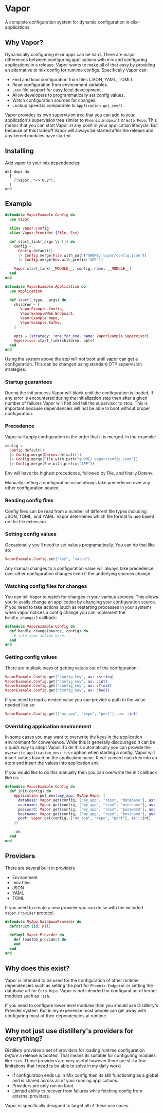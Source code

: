 # Vapor

A complete configuration system for dynamic configuration in elixir
applications.

## Why Vapor?

Dynamically configuring elixir apps can be hard. There are major
differences between configuring applications with mix and configuring
applications in a release. Vapor wants to make all of that easy by
providing an alternative to mix config for runtime configs. Specifically Vapor can:

  * Find and load configuration from files (JSON, YAML, TOML).
  * Read configuration from environment variables.
  * `.env` file support for easy local development.
  * Allow developers to programmatically set config values.
  * Watch configuration sources for changes.
  * Lookup speed is comparable to `Application.get_env/2`.

Vapor provides its own supervision tree that you can add to your
application's supervision tree similar to `Phoenix.Endpoint` or
`Ecto.Repo`. This means that you can start Vapor at any point in your application
lifecycle. But because of this tradeoff Vapor will always be started after the
release and any kernel modules have started.

## Installing

Add vapor to your mix dependencies:

```
def deps do
  [
    {:vapor, "~> 0.2"},
  ]
end
```

## Example

```elixir
defmodule VaporExample.Config do
  use Vapor

  alias Vapor.Config
  alias Vapor.Provider.{File, Env}

  def start_link(_args \\ []) do
    config =
      Config.default()
      |> Config.merge(File.with_path("$HOME/.vapor/config.json"))
      |> Config.merge(Env.with_prefix("APP"))

    Vapor.start_link(__MODULE__, config, name: __MODULE__)
  end
end

defmodule VaporExample.Application do
  use Application

  def start(_type, _args) do
    children = [
       VaporExample.Config,
       VaporExampleWeb.Endpoint,
       VaporExample.Repo,
       VaporExample.Kafka,
    ]

    opts = [strategy: :one_for_one, name: VaporExample.Supervisor]
    Supervisor.start_link(children, opts)
  end
end
```

Using the system above the app will not boot until vapor can get
a configuration. This can be changed using standard OTP supervision
strategies.

### Startup guarantees

During the init process Vapor will block until the configuration is loaded. If any error is encountered during the initialization step then after a given number of failures Vapor will halt and tell the supervisor to stop. This is important because dependencies will not be able to boot without proper configuration.

### Precedence

Vapor will apply configuration in the order that it is merged. In the example:

```elixir
config =
  Config.default()
  |> Config.merge(Dotenv.default())
  |> Config.merge(File.with_path("$HOME/.vapor/config.json"))
  |> Config.merge(Env.with_prefix("APP"))
```

Env will have the highest precedence, followed by File, and finally Dotenv.

Manually setting a configuration value always take precedence over any other configuration source.

### Reading config files

Config files can be read from a number of different file types including
JSON, TOML, and YAML. Vapor determines which file format to use based on the file extension.

### Setting config values

Occasionally you'll need to set values programatically. You can do that
like so:

```elixir
VaporExample.Config.set("key", "value")
```

Any manual changes to a configuration value will always take precedence over
other configuration changes even if the underlying sources change.

### Watching config files for changes

You can tell Vapor to watch for changes in your various sources. This
allows you to easily change an application by changing your configuration
source. If you need to take actions (such as restarting processes in your
system) when vapor notices a config change you can implement the
`handle_change/2` callback:

```elixir
defmodule VaporExample.Config do
  def handle_change(source, config) do
    # take some action here...
  end
end
```

### Getting config values

There are multiple ways of getting values out of the configuration:

```elixir
VaporExample.Config.get("config_key", as: :string)
VaporExample.Config.get("config_key", as: :int)
VaporExample.Config.get("config_key", as: :float)
VaporExample.Config.get("config_key", as: :bool)
```

If you need to read a nested value you can provide a path to the value
needed like so:

```elixir
VaporExample.Config.get(["my_app", "repo", "port"], as: :int)
```

### Overriding application environment

In some cases you may want to overwrite the keys in the application
environment for convenience. While this is generally discouraged it can be
a quick way to adopt Vapor. To do this automatically you can provide the
`overwrite_application_env: true` option when starting a config. Vapor
will insert values based on the application name. It will convert each key
into an atom and insert the values into application env.

If you would like to do this manually then you can overwrite the init
callback like so:

```elixir
defmodule VaporExample.Config do
  def init(config) do
    Application.put_env(:my_app, MyApp.Repo, [
      database: Vapor.get(config, ["my_app", "repo", "database"], as: :string),
      username: Vapor.get(config, ["my_app", "repo", "username"], as: :string),
      password: Vapor.get(config, ["my_app", "repo", "password"], as: :string),
      hostname: Vapor.get(config, ["my_app", "repo", "hostname"], as: :string),
      port: Vapor.get(config, ["my_app", "repo", "port"], as: :int)
    ])

    :ok
  end
end
```

## Providers

There are several built in providers

 - Environment
 - .env files
 - JSON
 - YAML
 - TOML

If you need to create a new provider you can do so with the included
`Vapor.Provider` protocol.

```elixir
defmodule MyApp.DatabaseProvider do
  defstruct [id: nil]

  defimpl Vapor.Provider do
    def load(db_provider) do
    end
  end
end
```

## Why does this exist?

Vapor is intended to be used for the configuration of other runtime dependencies
such as setting the port for `Phoenix.Endpoint` or setting the database url for `Ecto.Repo`.
Vapor is *not* intended for configuration of kernel modules such as `:ssh`.

If you need to configure lower level modules then you should use Distillery's Provider
system. But in my experience most people can get away with configuring most of
their dependencies at runtime.

## Why not just use distillery's providers for everything?

Distillery provides a set of providers for loading runtime configuration *before*
a release is booted. That means its suitable for configuring modules like `:ssh`.
Those providers are very useful however there are still a few limitations that I
need to be able to solve in my daily work:

* If configuration ends up in Mix config then its still functioning as a global and is shared across all of your running applications.
* Providers are only run on boot.
* Limited ability to recover from failures while fetching config from external providers.

Vapor is specifically designed to target all of these use cases.


